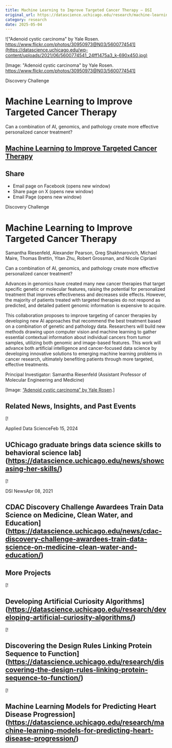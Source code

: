 ```yaml
---
title: Machine Learning to Improve Targeted Cancer Therapy – DSI
original_url: https://datascience.uchicago.edu/research/machine-learning-to-improve-targeted-cancer-therapy
category: research
date: 2025-05-04
---
```


!["Adenoid cystic carcinoma" by Yale Rosen. https://www.flickr.com/photos/30950973@N03/5600774541](https://datascience.uchicago.edu/wp-content/uploads/2021/06/5600774541_24ff1475a3_k-690x450.jpg)

[Image: "Adenoid cystic carcinoma" by Yale Rosen. https://www.flickr.com/photos/30950973@N03/5600774541]

Discovery Challenge

# Machine Learning to Improve Targeted Cancer Therapy

Can a combination of AI, genomics, and pathology create more effective personalized cancer treatment?

## [Machine Learning to Improve Targeted Cancer Therapy](https://datascience.uchicago.edu/research/machine-learning-to-improve-targeted-cancer-therapy/)

## Share

* Email page on Facebook (opens new window)
* Share page on X (opens new window)
* Email Page (opens new window)

<!-- Table-like structure detected -->

Discovery Challenge

# Machine Learning to Improve Targeted Cancer Therapy

Samantha Riesenfeld, Alexander Pearson, Greg Shakhnarovich, Michael Maire, Thomas Brettin, Yitan Zhu, Robert Grossman, and Nicole Cipriani

Can a combination of AI, genomics, and pathology create more effective personalized cancer treatment?

Advances in genomics have created many new cancer therapies that target specific genetic or molecular features, raising the potential for personalized treatment that improves effectiveness and decreases side effects. However, the majority of patients treated with targeted therapies do not respond as predicted, and detailed patient genomic information is expensive to acquire.

This collaboration proposes to improve targeting of cancer therapies by developing new AI approaches that recommend the best treatment based on a combination of genetic and pathology data. Researchers will build new methods drawing upon computer vision and machine learning to gather essential contextual information about individual cancers from tumor samples, utilizing both genomic and image-based features. This work will advance both artificial intelligence and cancer-focused data science by developing innovative solutions to emerging machine learning problems in cancer research, ultimately benefiting patients through more targeted, effective treatments.

Principal Investigator: Samantha Riesenfeld (Assistant Professor of Molecular Engineering and Medicine)

[Image: [“Adenoid cystic carcinoma” by Yale Rosen](https://www.flickr.com/photos/30950973@N03/5600774541).]

## Related News, Insights, and Past Events

<!-- Table-like structure detected -->

[!

Applied Data ScienceFeb 15, 2024

## UChicago graduate brings data science skills to behavioral science lab](https://datascience.uchicago.edu/news/showcasing-her-skills/)
[!

DSI NewsApr 08, 2021

## CDAC Discovery Challenge Awardees Train Data Science on Medicine, Clean Water, and Education](https://datascience.uchicago.edu/news/cdac-discovery-challenge-awardees-train-data-science-on-medicine-clean-water-and-education/)

## More Projects

[! 

## Developing Artificial Curiosity Algorithms](https://datascience.uchicago.edu/research/developing-artificial-curiosity-algorithms/)

[! 

## Discovering the Design Rules Linking Protein Sequence to Function](https://datascience.uchicago.edu/research/discovering-the-design-rules-linking-protein-sequence-to-function/)

[! 

## Machine Learning Models for Predicting Heart Disease Progression](https://datascience.uchicago.edu/research/machine-learning-models-for-predicting-heart-disease-progression/)